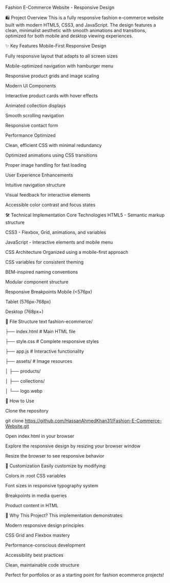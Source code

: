 Fashion E-Commerce Website - Responsive Design

🛍️ Project Overview
This is a fully responsive fashion e-commerce website built with modern HTML5, CSS3, and JavaScript. The design features a clean, minimalist aesthetic with smooth animations and transitions, optimized for both mobile and desktop viewing experiences.

✨ Key Features
Mobile-First Responsive Design

Fully responsive layout that adapts to all screen sizes

Mobile-optimized navigation with hamburger menu

Responsive product grids and image scaling

Modern UI Components

Interactive product cards with hover effects

Animated collection displays

Smooth scrolling navigation

Responsive contact form

Performance Optimized

Clean, efficient CSS with minimal redundancy

Optimized animations using CSS transitions

Proper image handling for fast loading

User Experience Enhancements

Intuitive navigation structure

Visual feedback for interactive elements

Accessible color contrast and focus states

🛠️ Technical Implementation
Core Technologies
HTML5 - Semantic markup structure

CSS3 - Flexbox, Grid, animations, and variables

JavaScript - Interactive elements and mobile menu

CSS Architecture
Organized using a mobile-first approach

CSS variables for consistent theming

BEM-inspired naming conventions

Modular component structure

Responsive Breakpoints
Mobile (<576px)

Tablet (576px-768px)

Desktop (768px+)

📁 File Structure
text
fashion-ecommerce/

├── index.html          # Main HTML file

├── style.css           # Complete responsive styles

├── app.js              # Interactive functionality

├── assets/             # Image resources

│   ├── products/

│   ├── collections/

│   └── logo.webp

🚀 How to Use

Clone the repository

git clone https://github.com/HassanAhmedKhan31/Fashion-E-Commerce-Website.git

Open index.html in your browser

Explore the responsive design by resizing your browser window

Resize the browser to see responsive behavior

🔧 Customization
Easily customize by modifying:

Colors in :root CSS variables

Font sizes in responsive typography system

Breakpoints in media queries

Product content in HTML

🌟 Why This Project?
This implementation demonstrates:

Modern responsive design principles

CSS Grid and Flexbox mastery

Performance-conscious development

Accessibility best practices

Clean, maintainable code structure

Perfect for portfolios or as a starting point for fashion ecommerce projects!
